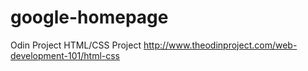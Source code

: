 # google-homepage
Odin Project HTML/CSS Project http://www.theodinproject.com/web-development-101/html-css
